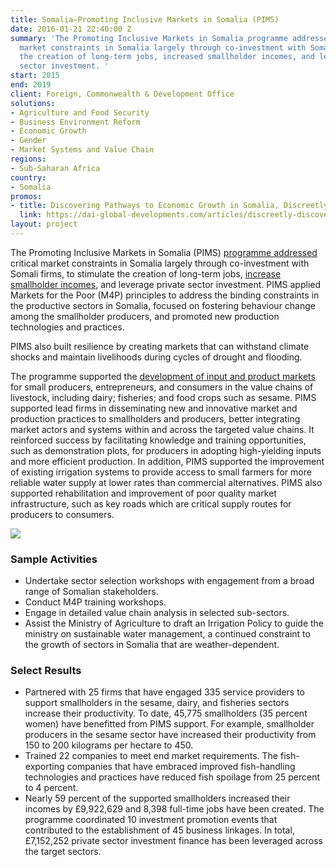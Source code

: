 ```yaml
---
title: Somalia—Promoting Inclusive Markets in Somalia (PIMS)
date: 2016-01-21 22:40:00 Z
summary: 'The Promoting Inclusive Markets in Somalia programme addressed critical
  market constraints in Somalia largely through co-investment with Somali firms, stimulated
  the creation of long-term jobs, increased smallholder incomes, and leveraged private
  sector investment. '
start: 2015
end: 2019
client: Foreign, Commonwealth & Development Office
solutions:
- Agriculture and Food Security
- Business Environment Reform
- Economic Growth
- Gender
- Market Systems and Value Chain
regions:
- Sub-Saharan Africa
country:
- Somalia
promos:
- title: Discovering Pathways to Economic Growth in Somalia, Discreetly
  link: https://dai-global-developments.com/articles/discreetly-discovering-pathways-to-economic-growth-in-somalia
layout: project
---
```


The Promoting Inclusive Markets in Somalia (PIMS) [programme addressed](https://beamexchange.org/resources/1309/) critical market constraints in Somalia largely through co-investment with Somali firms, to stimulate the creation of long-term jobs, [increase smallholder incomes](http://dai-global-developments.com/articles/discreetly-discovering-pathways-to-economic-growth-in-somalia/), and leverage private sector investment. PIMS applied Markets for the Poor (M4P) principles to address the binding constraints in the productive sectors in Somalia, focused on fostering behaviour change among the smallholder producers, and promoted new production technologies and practices. 

PIMS also built resilience by creating markets that can withstand climate shocks and maintain livelihoods during cycles of drought and flooding.   

The programme supported the [development of input and product markets](https://beamexchange.org/resources/1310/) for small producers, entrepreneurs, and consumers in the value chains of livestock, including dairy; fisheries; and food crops such as sesame. PIMS supported lead firms in disseminating new and innovative market and production practices to smallholders and producers, better integrating market actors and systems within and across the targeted value chains. It reinforced success by facilitating knowledge and training opportunities, such as demonstration plots, for producers in adopting high-yielding inputs and more efficient production. In addition, PIMS supported the improvement of existing irrigation systems to provide access to small farmers for more reliable water supply at lower rates than commercial alternatives. PIMS also supported rehabilitation and improvement of poor quality market infrastructure, such as key roads which are critical supply routes for producers to consumers.

![][1]

### Sample Activities

* Undertake sector selection workshops with engagement from a broad range of Somalian stakeholders.
* Conduct M4P training workshops.
* Engage in detailed value chain analysis in selected sub-sectors.
* Assist the Ministry of Agriculture to draft an Irrigation Policy to guide the ministry on sustainable water management, a continued constraint to the growth of sectors in Somalia that are weather-dependent.  

### Select Results

* Partnered with 25 firms that have engaged 335 service providers to support smallholders in the sesame, dairy, and fisheries sectors increase their productivity. To date, 45,775 smallholders (35 percent women) have benefitted from PIMS support. For example, smallholder producers in the sesame sector have increased their productivity from 150 to 200 kilograms per hectare to 450.
* Trained 22 companies to meet end market requirements. The fish-exporting companies that have embraced improved fish-handling technologies and practices have reduced fish spoilage from 25 percent to 4 percent.  
* Nearly 59 percent of the supported smallholders increased their incomes by £9,922,629 and 8,398 full-time jobs have been created. The programme coordinated 10 investment promotion events that contributed to the establishment of 45 business linkages. In total, £7,152,252 private sector investment finance has been leveraged across the target sectors.  

[1]: https://assetify-dai.com/projects/PIMS.jpg
